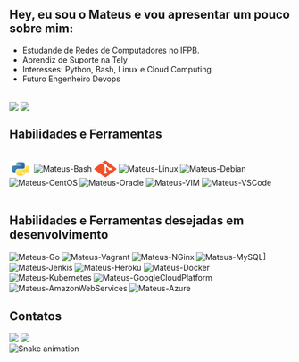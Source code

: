 ## Hey, eu sou o Mateus e vou apresentar um pouco sobre mim:

- Estudande de Redes de Computadores no IFPB.
- Aprendiz de Suporte na Tely
- Interesses: Python, Bash, Linux e Cloud Computing
- Futuro Engenheiro Devops

<br>

<div style="display: inline_block">
  <img align="center" height="160em" src="https://github-readme-stats.vercel.app/api/top-langs/?username=Mateus-Mota&layout=compact&langs_count=7&theme=dark"/>
  <img align="center" height="160em" src="https://github-readme-stats.vercel.app/api?username=Mateus-Mota&show_icons=true&theme=dark&include_all_commits=true"/>
</div>

## Habilidades e Ferramentas

<div style="display: inline_block"><br>
  <img align="center" alt="Mateus-Python" height="30" width="40" src="https://raw.githubusercontent.com/devicons/devicon/master/icons/python/python-original.svg" />
  <img align="center" alt="Mateus-Bash" height="30" width="40" src="https://cdn.jsdelivr.net/gh/devicons/devicon/icons/bash/bash-original.svg" />
  <img align="center" alt="Mateus-Git" height="30" width="40" src="https://raw.githubusercontent.com/devicons/devicon/master/icons/git/git-original.svg" />
  <img align="center" alt="Mateus-Linux" height="30" width="40" src="https://cdn.jsdelivr.net/gh/devicons/devicon/icons/linux/linux-original.svg" />
  <img align="center" alt="Mateus-Debian" height="30" width="40" src="https://cdn.jsdelivr.net/gh/devicons/devicon/icons/debian/debian-original.svg" />
  <img align="center" alt="Mateus-CentOS" height="30" width="40" src="https://cdn.jsdelivr.net/gh/devicons/devicon/icons/centos/centos-original.svg" />
  <img align="center" alt="Mateus-Oracle" height="30" width="40" src="https://cdn.jsdelivr.net/gh/devicons/devicon/icons/oracle/oracle-original.svg" />
  <img align="center" alt="Mateus-VIM" height="30" width="40" src="https://cdn.jsdelivr.net/gh/devicons/devicon/icons/vim/vim-original.svg"/>
  <img align="center" alt="Mateus-VSCode" height="30" width="40" src="https://cdn.jsdelivr.net/gh/devicons/devicon/icons/vscode/vscode-original.svg" />
 

</div>

<br>

## Habilidades e Ferramentas desejadas em desenvolvimento

<div style="display: inline_block">
 <img align="center" alt="Mateus-Go" height="30" width="40" src="https://cdn.jsdelivr.net/gh/devicons/devicon/icons/go/go-original-wordmark.svg" />
 <img align="center" alt="Mateus-Vagrant" height="30" width="40" src="https://cdn.jsdelivr.net/gh/devicons/devicon/icons/vagrant/vagrant-original.svg" />
 <img align="center" alt="Mateus-NGinx" height="30" width="40" src="https://cdn.jsdelivr.net/gh/devicons/devicon/icons/nginx/nginx-original.svg" />
 <img align="center" alt="Mateus-MySQL" height="30" width="40" src="https://cdn.jsdelivr.net/gh/devicons/devicon/icons/mysql/mysql-original-wordmark.svg" />]
 <img align="center" alt="Mateus-Jenkis" height="30" width="40" src="https://cdn.jsdelivr.net/gh/devicons/devicon/icons/jenkins/jenkins-original.svg" />
 <img align="center" alt="Mateus-Heroku" height="30" width="40" src="https://cdn.jsdelivr.net/gh/devicons/devicon/icons/heroku/heroku-plain-wordmark.svg" />
 <img align="center" alt="Mateus-Docker" height="30" width="40" src="https://cdn.jsdelivr.net/gh/devicons/devicon/icons/docker/docker-original-wordmark.svg" />
 <img align="center" alt="Mateus-Kubernetes" height="30" width="40" src="https://cdn.jsdelivr.net/gh/devicons/devicon/icons/kubernetes/kubernetes-plain-wordmark.svg" />
 <img align="center" alt="Mateus-GoogleCloudPlatform" height="30" width="40" src="https://cdn.jsdelivr.net/gh/devicons/devicon/icons/googlecloud/googlecloud-original.svg" />
 <img align="center" alt="Mateus-AmazonWebServices" height="30" width="40" src="https://cdn.jsdelivr.net/gh/devicons/devicon/icons/amazonwebservices/amazonwebservices-original.svg" />
 <img align="center" alt="Mateus-Azure" height="30" width="40" src="https://cdn.jsdelivr.net/gh/devicons/devicon/icons/azure/azure-original.svg" />
</div>


## Contatos

<div style="display: inline_block">
  <a href="https://www.linkedin.com/in/mateusmotaa/" target="_blank"><img src="https://img.shields.io/badge/-LinkedIn-%230077B5?style=for-the-badge&logo=linkedin&logoColor=white" target="_blank"></a>
  <a href = "mailto:mateusmota0100@gmail.com"><img src="https://img.shields.io/badge/-Gmail-%23333?style=for-the-badge&logo=gmail&logoColor=white" target="_blank"></a>
</div
 
 
 ![Snake animation](https://github.com/Mateus-Mota/Mateus-Mota/blob/output/github-contribution-grid-snake.svg)
